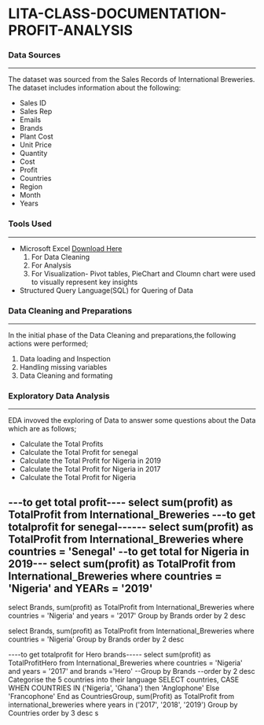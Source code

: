 # LITA-CLASS-DOCUMENTATION-PROFIT-ANALYSIS

### Data Sources
---
The dataset was sourced from the Sales Records of International Breweries. The dataset includes information about the following:
- Sales ID
- Sales Rep
- Emails
- Brands
- Plant Cost
- Unit Price
- Quantity
- Cost
- Profit
- Countries
- Region
- Month
- Years

  

### Tools Used
---
- Microsoft Excel [Download Here](https://wwww.microsoft.com)
  1. For Data Cleaning
  2. For Analysis
  3. For Visualization- Pivot tables, PieChart and Cloumn chart were used to visually represent key insights
- Structured Query Language(SQL) for Quering of Data

### Data Cleaning and Preparations
---
In the initial phase of the Data Cleaning and preparations,the following actions were performed;
1. Data loading and Inspection
2. Handling missing variables
3. Data Cleaning and formating

### Exploratory Data Analysis
---
EDA invoved the exploring of Data to answer some questions about the Data which are as follows;
- Calculate the Total Profits
- Calculate the Total Profit for senegal
- Calculate the Total Profit for Nigeria in 2019
- Calculate the Total Profit for Nigeria in 2017
- Calculate the Total Profit for Nigeria

---to get total profit----
select sum(profit) as TotalProfit from International_Breweries
---to get totalprofit for senegal------
select sum(profit) as TotalProfit from International_Breweries
where countries = 'Senegal'
--to get total for Nigeria in 2019---
select sum(profit) as TotalProfit from International_Breweries
where countries = 'Nigeria' and YEARs = '2019'
----
select Brands, sum(profit) as TotalProfit 
from International_Breweries
where countries = 'Nigeria' and years = '2017'
Group by Brands
order by 2 desc

select Brands, sum(profit) as TotalProfit 
from International_Breweries
where countries = 'Nigeria' 
Group by Brands
order by 2 desc


----to get totalprofit for Hero brands-----
select  sum(profit) as TotalProfitHero from International_Breweries
where countries = 'Nigeria' and years = '2017' and brands ='Hero'
--Group by Brands
--order by 2 desc
Categorise the 5 countries into their language
SELECT countries,
      CASE
	     WHEN COUNTRIES IN ('Nigeria', 'Ghana') then 'Anglophone'
		 Else 'Francophone'
End as CountriesGroup,
sum(Profit) as TotalProfit from international_breweries
where years in ('2017', '2018', '2019')
Group by Countries
order by 3 desc
s
